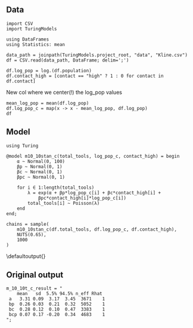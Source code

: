 <!--This file was generated, do not modify it.-->
## Data

```julia:ex1
import CSV
import TuringModels

using DataFrames
using Statistics: mean

data_path = joinpath(TuringModels.project_root, "data", "Kline.csv")
df = CSV.read(data_path, DataFrame; delim=';')

df.log_pop = log.(df.population)
df.contact_high = [contact == "high" ? 1 : 0 for contact in df.contact]
```

New col where we center(!) the log_pop values

```julia:ex2
mean_log_pop = mean(df.log_pop)
df.log_pop_c = map(x -> x - mean_log_pop, df.log_pop)
df
```

## Model

```julia:ex3
using Turing

@model m10_10stan_c(total_tools, log_pop_c, contact_high) = begin
    α ~ Normal(0, 100)
    βp ~ Normal(0, 1)
    βc ~ Normal(0, 1)
    βpc ~ Normal(0, 1)

    for i ∈ 1:length(total_tools)
        λ = exp(α + βp*log_pop_c[i] + βc*contact_high[i] +
            βpc*contact_high[i]*log_pop_c[i])
        total_tools[i] ~ Poisson(λ)
    end
end;

chains = sample(
    m10_10stan_c(df.total_tools, df.log_pop_c, df.contact_high),
    NUTS(0.65),
    1000
)
```

\defaultoutput{}

## Original output

```julia:ex4
m_10_10t_c_result = "
    mean   sd  5.5% 94.5% n_eff Rhat
 a   3.31 0.09  3.17  3.45  3671    1
 bp  0.26 0.03  0.21  0.32  5052    1
 bc  0.28 0.12  0.10  0.47  3383    1
 bcp 0.07 0.17 -0.20  0.34  4683    1
";
```

